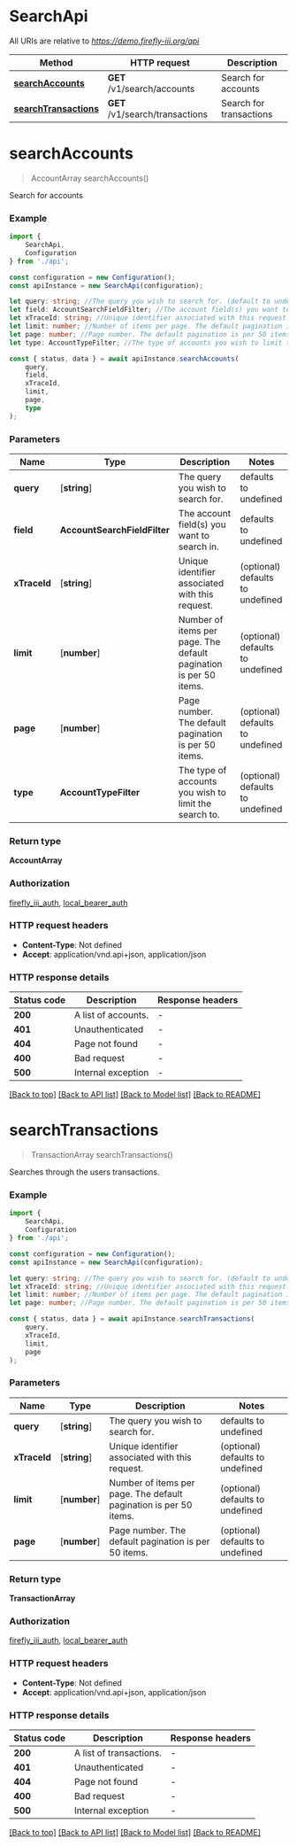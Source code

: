 # SearchApi

All URIs are relative to *https://demo.firefly-iii.org/api*

|Method | HTTP request | Description|
|------------- | ------------- | -------------|
|[**searchAccounts**](#searchaccounts) | **GET** /v1/search/accounts | Search for accounts|
|[**searchTransactions**](#searchtransactions) | **GET** /v1/search/transactions | Search for transactions|

# **searchAccounts**
> AccountArray searchAccounts()

Search for accounts

### Example

```typescript
import {
    SearchApi,
    Configuration
} from './api';

const configuration = new Configuration();
const apiInstance = new SearchApi(configuration);

let query: string; //The query you wish to search for. (default to undefined)
let field: AccountSearchFieldFilter; //The account field(s) you want to search in. (default to undefined)
let xTraceId: string; //Unique identifier associated with this request. (optional) (default to undefined)
let limit: number; //Number of items per page. The default pagination is per 50 items. (optional) (default to undefined)
let page: number; //Page number. The default pagination is per 50 items. (optional) (default to undefined)
let type: AccountTypeFilter; //The type of accounts you wish to limit the search to. (optional) (default to undefined)

const { status, data } = await apiInstance.searchAccounts(
    query,
    field,
    xTraceId,
    limit,
    page,
    type
);
```

### Parameters

|Name | Type | Description  | Notes|
|------------- | ------------- | ------------- | -------------|
| **query** | [**string**] | The query you wish to search for. | defaults to undefined|
| **field** | **AccountSearchFieldFilter** | The account field(s) you want to search in. | defaults to undefined|
| **xTraceId** | [**string**] | Unique identifier associated with this request. | (optional) defaults to undefined|
| **limit** | [**number**] | Number of items per page. The default pagination is per 50 items. | (optional) defaults to undefined|
| **page** | [**number**] | Page number. The default pagination is per 50 items. | (optional) defaults to undefined|
| **type** | **AccountTypeFilter** | The type of accounts you wish to limit the search to. | (optional) defaults to undefined|


### Return type

**AccountArray**

### Authorization

[firefly_iii_auth](../README.md#firefly_iii_auth), [local_bearer_auth](../README.md#local_bearer_auth)

### HTTP request headers

 - **Content-Type**: Not defined
 - **Accept**: application/vnd.api+json, application/json


### HTTP response details
| Status code | Description | Response headers |
|-------------|-------------|------------------|
|**200** | A list of accounts. |  -  |
|**401** | Unauthenticated |  -  |
|**404** | Page not found |  -  |
|**400** | Bad request |  -  |
|**500** | Internal exception |  -  |

[[Back to top]](#) [[Back to API list]](../README.md#documentation-for-api-endpoints) [[Back to Model list]](../README.md#documentation-for-models) [[Back to README]](../README.md)

# **searchTransactions**
> TransactionArray searchTransactions()

Searches through the users transactions.

### Example

```typescript
import {
    SearchApi,
    Configuration
} from './api';

const configuration = new Configuration();
const apiInstance = new SearchApi(configuration);

let query: string; //The query you wish to search for. (default to undefined)
let xTraceId: string; //Unique identifier associated with this request. (optional) (default to undefined)
let limit: number; //Number of items per page. The default pagination is per 50 items. (optional) (default to undefined)
let page: number; //Page number. The default pagination is per 50 items. (optional) (default to undefined)

const { status, data } = await apiInstance.searchTransactions(
    query,
    xTraceId,
    limit,
    page
);
```

### Parameters

|Name | Type | Description  | Notes|
|------------- | ------------- | ------------- | -------------|
| **query** | [**string**] | The query you wish to search for. | defaults to undefined|
| **xTraceId** | [**string**] | Unique identifier associated with this request. | (optional) defaults to undefined|
| **limit** | [**number**] | Number of items per page. The default pagination is per 50 items. | (optional) defaults to undefined|
| **page** | [**number**] | Page number. The default pagination is per 50 items. | (optional) defaults to undefined|


### Return type

**TransactionArray**

### Authorization

[firefly_iii_auth](../README.md#firefly_iii_auth), [local_bearer_auth](../README.md#local_bearer_auth)

### HTTP request headers

 - **Content-Type**: Not defined
 - **Accept**: application/vnd.api+json, application/json


### HTTP response details
| Status code | Description | Response headers |
|-------------|-------------|------------------|
|**200** | A list of transactions. |  -  |
|**401** | Unauthenticated |  -  |
|**404** | Page not found |  -  |
|**400** | Bad request |  -  |
|**500** | Internal exception |  -  |

[[Back to top]](#) [[Back to API list]](../README.md#documentation-for-api-endpoints) [[Back to Model list]](../README.md#documentation-for-models) [[Back to README]](../README.md)

